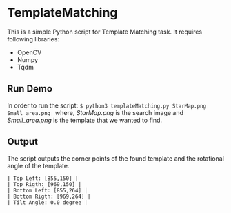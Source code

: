 # TemplateMatching
This is a simple Python script for Template Matching task. It requires following libraries:

- OpenCV
- Numpy
- Tqdm

## Run Demo
In order to run the script:
`$ python3 templateMatching.py StarMap.png Small_area.png `
where, _StarMap.png_ is the search image and _Small_area.png_ is the template that we wanted to find.

## Output
The script outputs the corner points of the found template and the rotational angle of the template.

    | Top Left: [855,150] |
    | Top Rigth: [969,150] |
    | Bottom Left: [855,264] |
    | Bottom Rigth: [969,264] |
    | Tilt Angle: 0.0 degree |
